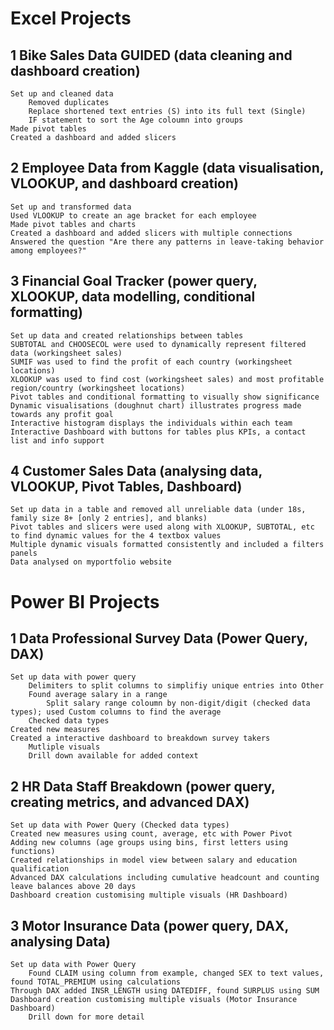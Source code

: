 # Excel Projects

## 1 Bike Sales Data GUIDED (data cleaning and dashboard creation)
    Set up and cleaned data
        Removed duplicates
        Replace shortened text entries (S) into its full text (Single)
        IF statement to sort the Age coloumn into groups
    Made pivot tables
    Created a dashboard and added slicers

## 2 Employee Data from Kaggle (data visualisation, VLOOKUP, and dashboard creation)
    Set up and transformed data
    Used VLOOKUP to create an age bracket for each employee
    Made pivot tables and charts
    Created a dashboard and added slicers with multiple connections
    Answered the question "Are there any patterns in leave-taking behavior among employees?"

## 3 Financial Goal Tracker (power query, XLOOKUP, data modelling, conditional formatting)
    Set up data and created relationships between tables
    SUBTOTAL and CHOOSECOL were used to dynamically represent filtered data (workingsheet sales)
    SUMIF was used to find the profit of each country (workingsheet locations)
    XLOOKUP was used to find cost (workingsheet sales) and most profitable region/country (workingsheet locations)
    Pivot tables and conditional formatting to visually show significance
    Dynamic visualisations (doughnut chart) illustrates progress made towards any profit goal
    Interactive histogram displays the individuals within each team
    Interactive Dashboard with buttons for tables plus KPIs, a contact list and info support

## 4 Customer Sales Data (analysing data, VLOOKUP, Pivot Tables, Dashboard)
    Set up data in a table and removed all unreliable data (under 18s, family size 8+ [only 2 entries], and blanks)
    Pivot tables and slicers were used along with XLOOKUP, SUBTOTAL, etc to find dynamic values for the 4 textbox values
    Multiple dynamic visuals formatted consistently and included a filters panels
    Data analysed on myportfolio website


# Power BI Projects

## 1 Data Professional Survey Data (Power Query, DAX)
    Set up data with power query
        Delimiters to split columns to simplifiy unique entries into Other
        Found average salary in a range
            Split salary range coloumn by non-digit/digit (checked data types); used Custom columns to find the average
        Checked data types
    Created new measures
    Created a interactive dashboard to breakdown survey takers
        Mutliple visuals
        Drill down available for added context

## 2 HR Data Staff Breakdown (power query, creating metrics, and advanced DAX)
    Set up data with Power Query (Checked data types)
    Created new measures using count, average, etc with Power Pivot
    Adding new columns (age groups using bins, first letters using functions)
    Created relationships in model view between salary and education qualification
    Advanced DAX calculations including cumulative headcount and counting leave balances above 20 days
    Dashboard creation customising multiple visuals (HR Dashboard)

## 3 Motor Insurance Data (power query, DAX, analysing Data)
    Set up data with Power Query
        Found CLAIM using column from example, changed SEX to text values, found TOTAL_PREMIUM using calculations
    Through DAX added INSR_LENGTH using DATEDIFF, found SURPLUS using SUM
    Dashboard creation customising multiple visuals (Motor Insurance Dashboard)
        Drill down for more detail
